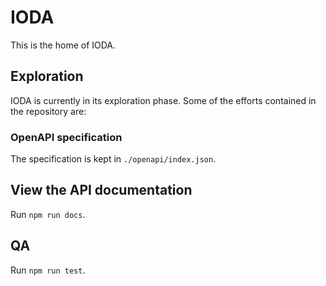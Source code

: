 # IODA

This is the home of IODA.

## Exploration
IODA is currently in its exploration phase. Some of the efforts contained in the repository are:

### OpenAPI specification
The specification is kept in `./openapi/index.json`.

## View the API documentation
Run `npm run docs`.

## QA
Run `npm run test`.
